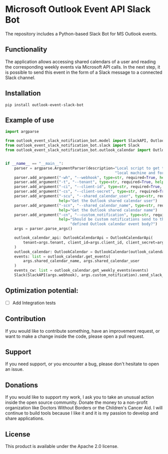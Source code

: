 # Microsoft Outlook Event API Slack Bot
The repository includes a Python-based Slack Bot for MS Outlook events.

## Functionality

The application allows accessing shared calendars of a user and reading the corresponding weekly events via Microsoft API calls. In the next step, it is possible to send this event in the form of a Slack message to a connected Slack channel.

## Installation

`pip install outlook-event-slack-bot`

## Example of use

```python
import argparse

from outlook_event_slack_notification_bot.model import SlackAPI, OutlookCalendarApi
from outlook_event_slack_notification_bot.slack import Slack
from outlook_event_slack_notification_bot.outlook_calendar import OutlookCalendar


if __name__ == "__main__":
    parser = argparse.ArgumentParser(description="Local script to get the IP address of the "
                                                 "local machine and forward it.")
    parser.add_argument("-wh", "--webhook", type=str, required=True, help="Get the Slack webhook")
    parser.add_argument("-t", "--tenant", type=str, required=True, help="Get the Microsoft tenant")
    parser.add_argument("-ci", "--client-id", type=str, required=True, help="Get the Microsoft OAuth Client ID")
    parser.add_argument("-cs", "--client-secret", type=str, required=True, help="Get the Microsoft OAuth Client secret")
    parser.add_argument("-scu", "--shared_calendar_user", type=str, required=True,
                        help="Get the Outlook shared calendar user")
    parser.add_argument("-scn", "--shared_calendar_name", type=str, required=True,
                        help="Get the Outlook shared calendar name")
    parser.add_argument("-cn", "--custom_notification", type=str, required=True,
                        help="Should be custom notifications send to the corresponding users, "
                             "defined Outlook calendar event body?")
    args = parser.parse_args()

    outlook_calendar_api: OutlookCalendarApi = OutlookCalendarApi(
        tenant=args.tenant, client_id=args.client_id, client_secret=args.client_secret
    )
    outlook_calendar: OutlookCalendar = OutlookCalendar(outlook_calendar_api)
    events: list = outlook_calendar.get_events(
        args.shared_calendar_name, args.shared_calendar_user
    )
    events_cw: list = outlook_calendar.get_weekly_events(events)
    Slack(SlackAPI(args.webhook), args.custom_notification).send_slack_message(events_cw)
```

## Optimization potential:
- [ ] Add Integration tests

## Contribution
If you would like to contribute something, have an improvement request, or want to make a change inside the code, please open a pull request.

## Support
If you need support, or you encounter a bug, please don't hesitate to open an issue.

## Donations
If you would like to support my work, I ask you to take an unusual action inside the open source community. Donate the money to a non-profit organization like Doctors Without Borders or the Children's Cancer Aid. I will continue to build tools because I like it and it is my passion to develop and share applications.

## License
This product is available under the Apache 2.0 license.